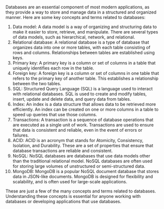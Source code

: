 Databases are an essential component of most modern applications, as they provide a way to store and manage data in a structured and organized manner. Here are some key concepts and terms related to databases:

1. Data model: A data model is a way of organizing and structuring data to make it easier to store, retrieve, and manipulate. There are several types of data models, such as hierarchical, network, and relational.
2. Relational database: A relational database is a type of database that organizes data into one or more tables, with each table consisting of rows and columns. Relationships between tables are established using keys.
3. Primary key: A primary key is a column or set of columns in a table that uniquely identifies each row in the table.
4. Foreign key: A foreign key is a column or set of columns in one table that refers to the primary key of another table. This establishes a relationship between the two tables.
5. SQL: Structured Query Language (SQL) is a language used to interact with relational databases. SQL is used to create and modify tables, insert, update and delete data, and query data from tables.
6. Index: An index is a data structure that allows data to be retrieved more efficiently. An index can be created on one or more columns in a table to speed up queries that use those columns. 
7. Transactions: A transaction is a sequence of database operations that are executed as a single unit of work. Transactions are used to ensure that data is consistent and reliable, even in the event of errors or failures. 
8. ACID: ACID is an acronym that stands for Atomicity, Consistency, Isolation, and Durability. These are a set of properties that ensure that database transactions are reliable and consistent. 
9. NoSQL: NoSQL databases are databases that use data models other than the traditional relational model. NoSQL databases are often used for storing large volumes of unstructured or semi-structured data. 
10. MongoDB: MongoDB is a popular NoSQL document database that stores data in JSON-like documents. MongoDB is designed for flexibility and scalability, and is often used for large-scale applications.

These are just a few of the many concepts and terms related to databases. Understanding these concepts is essential for anyone working with databases or developing applications that use databases.